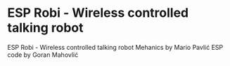 # ESP Robi - Wireless controlled talking robot 

ESP Robi - Wireless controlled talking robot 
Mehanics by Mario Pavlić
ESP code by Goran Mahovlić